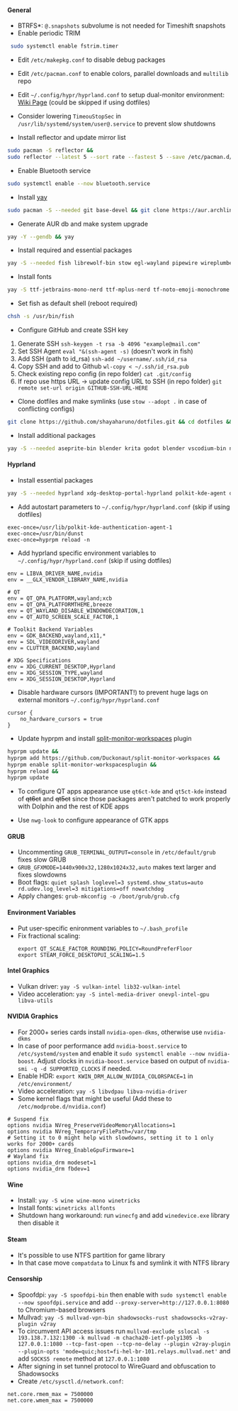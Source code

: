 #### General
* BTRFS*: `@.snapshots` subvolume is not needed for Timeshift snapshots
* Enable periodic TRIM 
```sh 
 sudo systemctl enable fstrim.timer
 ```
 
* Edit `/etc/makepkg.conf` to disable debug packages
* Edit `/etc/pacman.conf` to enable colors, parallel downloads and `multilib` repo
* Edit `~/.config/hypr/hyprland.conf` to setup dual-monitor environment: [Wiki Page](https://wiki.hyprland.org/Configuring/Monitors/) (could be skipped if using dotfiles)
* Consider lowering `TimeouStopSec` in `/usr/lib/systemd/system/user@.service` to prevent slow shutdowns

* Install reflector and update mirror list
```sh
sudo pacman -S reflector &&
sudo reflector --latest 5 --sort rate --fastest 5 --save /etc/pacman.d/mirrorlist
```

* Enable Bluetooth service
```sh
sudo systemctl enable --now bluetooth.service
```

* Install [yay](https://github.com/Jguer/yay)
```sh
sudo pacman -S --needed git base-devel && git clone https://aur.archlinux.org/yay.git && cd yay && makepkg -si
```

* Generate AUR db and make system upgrade
```sh 
yay -Y --gendb && yay
```

* Install required and essential packages
```sh
yay -S --needed fish librewolf-bin stow egl-wayland pipewire wireplumber ranger wl-clipboard tar
```

* Install fonts
```sh
yay -S ttf-jetbrains-mono-nerd ttf-mplus-nerd tf-noto-emoji-monochrome ttf-sarasa-gothic
```

* Set fish as default shell (reboot required)
```sh
chsh -s /usr/bin/fish
```

* Configure GitHub and create SSH key
1. Generate SSH `ssh-keygen -t rsa -b 4096 "example@mail.com"`
2. Set SSH Agent `eval "&(ssh-agent -s)` (doesn't work in fish)
3. Add SSH (path to id_rsa) `ssh-add ~/username/.ssh/id_rsa`
4. Copy SSH and add to Github `wl-copy < ~/.ssh/id_rsa.pub`
5. Check existing repo config (in repo folder) `cat .git/config`
6. If repo use https URL -> update config URL to SSH (in repo folder) `git remote set-url origin GITHUB-SSH-URL-HERE`


* Clone dotfiles and make symlinks (use `stow --adopt .` in case of conflicting configs)
```sh 
git clone https://github.com/shayaharuno/dotfiles.git && cd dotfiles && stow .
```

* Install additional packages 
```sh
yay -S --needed aseprite-bin blender krita godot blender vscodium-bin ncspot steam keepassxc telegram-desktop qbittorrent obs-studio equibop neovim ark dolphin
```

#### Hyprland
* Install essential packages
```sh
yay -S --needed hyprland xdg-desktop-portal-hyprland polkit-kde-agent qt5-wayland qt6-wayland dunst qt5ct-kde qt6ct-kde nwg-look grimblast-git swww
```

* Add autostart parameters to `~/.config/hypr/hyprland.conf` (skip if using dotfiles)
```
exec-once=/usr/lib/polkit-kde-authentication-agent-1
exec-once=/usr/bin/dunst
exec-once=hyprpm reload -n
```

* Add hyprland specific environment variables to `~/.config/hypr/hyprland.conf`  (skip if using dotfiles)
```
env = LIBVA_DRIVER_NAME,nvidia
env = __GLX_VENDOR_LIBRARY_NAME,nvidia

# QT
env = QT_QPA_PLATFORM,wayland;xcb
env = QT_QPA_PLATFORMTHEME,breeze
env = QT_WAYLAND_DISABLE_WINDOWDECORATION,1
env = QT_AUTO_SCREEN_SCALE_FACTOR,1

# Toolkit Backend Variables
env = GDK_BACKEND,wayland,x11,*
env = SDL_VIDEODRIVER,wayland
env = CLUTTER_BACKEND,wayland

# XDG Specifications
env = XDG_CURRENT_DESKTOP,Hyprland
env = XDG_SESSION_TYPE,wayland
env = XDG_SESSION_DESKTOP,Hyprland
```

* Disable hardware cursors (IMPORTANT!) to prevent huge lags on external monitors `~/.config/hypr/hyprland.conf`  
```
cursor {
    no_hardware_cursors = true
}

```

* Update hyprpm and install [split-monitor-workspaces](https://github.com/Duckonaut/split-monitor-workspaces) plugin
```sh
hyprpm update &&
hyprpm add https://github.com/Duckonaut/split-monitor-workspaces &&
hyprpm enable split-monitor-workspacesplugin &&
hyprpm reload &&
hyprpm update
```

* To configure QT apps appearance use `qt6ct-kde` and `qt5ct-kde` instead of ~~qt6ct~~ and ~~qt5ct~~ since those packages aren't patched to work properly with Dolphin and the rest of KDE apps

* Use `nwg-look` to configure appearance of GTK apps

#### GRUB
 * Uncommenting `GRUB_TERMINAL_OUTPUT=console` in `/etc/default/grub` fixes slow GRUB
 * `GRUB_GFXMODE=1440x900x32,1280x1024x32,auto` makes text larger and fixes slowdowns
 * Boot flags: `quiet splash loglevel=3 systemd.show_status=auto rd.udev.log_level=3 mitigations=off nowatchdog`
 * Apply changes: `grub-mkconfig -o /boot/grub/grub.cfg`

#### Environment Variables
 * Put user-specific enironment variables to `~/.bash_profile`
 * Fix fractional scaling:
   ```
   export QT_SCALE_FACTOR_ROUNDING_POLICY=RoundPreferFloor
   export STEAM_FORCE_DESKTOPUI_SCALING=1.5
   ```

#### Intel Graphics
 * Vulkan driver: `yay -S vulkan-intel lib32-vulkan-intel`
 * Video acceleration: `yay -S intel-media-driver onevpl-intel-gpu libva-utils`

#### NVIDIA Graphics
 * For 2000+ series cards install `nvidia-open-dkms`, otherwise use `nvidia-dkms`
 * In case of poor performance add `nvidia-boost.service` to `/etc/systemd/system` and enable it `sudo systemctl enable --now nvidia-boost`. Adjust clocks in `nvidia-boost.service` based on output of `nvidia-smi -q -d SUPPORTED_CLOCKS` if needed.
 * Enable HDR: `export KWIN_DRM_ALLOW_NVIDIA_COLORSPACE=1` in `/etc/environment/`
 * Video acceleration: `yay -S libvdpau libva-nvidia-driver`
* Some kernel flags that might be useful (Add these to `/etc/modprobe.d/nvidia.conf`)
```
# Suspend fix
options nvidia NVreg_PreserveVideoMemoryAllocations=1
options nvidia NVreg_TemporaryFilePath=/var/tmp
# Setting it to 0 might help with slowdowns, setting it to 1 only works for 2000+ cards
options nvidia NVreg_EnableGpuFirmware=1
# Wayland fix
options nvidia_drm modeset=1
options nvidia_drm fbdev=1
```

#### Wine
 * Install: `yay -S wine wine-mono winetricks`
 * Install fonts: `winetricks allfonts`
 * Shutdown hang workaround: run `winecfg` and add `winedevice.exe` library then disable it

#### Steam
 * It's possible to use NTFS partition for game library
 * In that case move `compatdata` to Linux fs and symlink it with NTFS library

#### Censorship
 * Spoofdpi: `yay -S spoofdpi-bin` then enable with `sudo systemctl enable --now spoofdpi.service` and add `--proxy-server=http://127.0.0.1:8080` to Chromium-based browsers
 * Mullvad: `yay -S mullvad-vpn-bin shadowsocks-rust shadowsocks-v2ray-plugin v2ray`
 * To circumvent API access issues run `mullvad-exclude sslocal -s 193.138.7.132:1300 -k mullvad -m chacha20-ietf-poly1305 -b 127.0.0.1:1080 --tcp-fast-open --tcp-no-delay --plugin v2ray-plugin --plugin-opts 'mode=quic;host=fi-hel-br-101.relays.mullvad.net'` and add `SOCKS5 remote` method at `127.0.0.1:1080`
 * After signing in set tunnel protocol to WireGuard and obfuscation to Shadowsocks
 * Create `/etc/sysctl.d/network.conf`:
```
net.core.rmem_max = 7500000
net.core.wmem_max = 7500000
```
